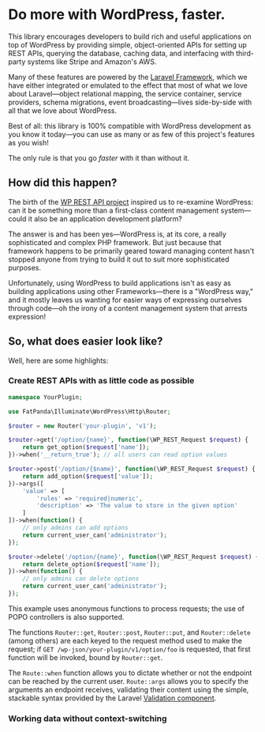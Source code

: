 # Do more with WordPress, faster.

This library encourages developers to build rich and useful applications
on top of WordPress by providing simple, object-oriented APIs for setting
up REST APIs, querying the database, caching data, and interfacing with 
third-party systems like Stripe and Amazon's AWS.

Many of these features are powered by the [Laravel Framework](https://laravel.com/docs/5.3), 
which we have either integrated or emulated to the effect that most of 
what we love about Laravel—object relational mapping, the service container,
service providers, schema migrations, event broadcasting—lives side-by-side
with all that we love about WordPress.

Best of all: this library is 100% compatible with WordPress development
as you know it today—you can use as many or as few of this project's features
as you wish!

The only rule is that you go *faster* with it than without it.

## How did this happen?

The birth of the [WP REST API project](http://v2.wp-api.org/) inspired us
to re-examine WordPress: can it be something more than a first-class content 
management system—could it also be an application development platform? 

The answer is and has been yes—WordPress is, at its core, a really
sophisticated and complex PHP framework. But just because that framework 
happens to be primarily geared toward managing content hasn't stopped anyone from 
trying to build it out to suit more sophisticated purposes.

Unfortunately, using WordPress to build applications isn't as easy as 
building applications using other Frameworks—there is a "WordPress way," 
and it mostly leaves us wanting for easier ways of expressing ourselves
through code—oh the irony of a content management system that arrests expression!

## So, what does easier look like?

Well, here are some highlights:

### Create REST APIs with as little code as possible

```php
namespace YourPlugin;

use FatPanda\Illuminate\WordPress\Http\Router;

$router = new Router('your-plugin', 'v1');

$router->get('/option/{name}', function(\WP_REST_Request $request) {
	return get_option($request['name']);
})->when('__return_true'); // all users can read option values

$router->post('/option/{$name}', function(\WP_REST_Request $request) {
	return add_option($request['value']);
})->args([
	'value' => [ 
		'rules' => 'required|numeric', 
		'description' => 'The value to store in the given option' 
	]	
])->when(function() {
	// only admins can add options
	return current_user_can('administrator');
});

$router->delete('/option/{name}', function(\WP_REST_Request $request) {
	return delete_option($request['name']);
})->when(function() {
	// only admins can delete options
	return current_user_can('administrator');
});
```

This example uses anonymous functions to process requests; the use
of POPO controllers is also supported. 

The functions `Router::get`, `Router::post`, `Router::put`, and
`Router::delete` (among others) are each keyed to the request method
used to make the request; if `GET /wp-json/your-plugin/v1/option/foo`
is requested, that first function will be invoked, bound by `Router::get`.

The `Route::when` function
allows you to dictate whether or not the endpoint can be reached by
the current user. `Route::args` allows you to specify the arguments
an endpoint receives, validating their content using the simple,
stackable syntax provided by the Laravel [Validation component](https://laravel.com/docs/5.3/validation).

### Working data without context-switching
